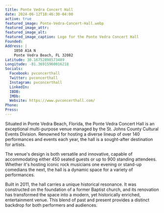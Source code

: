 ```yaml
---
title: Ponte Vedra Concert Hall
date: 2024-06-12T18:46:30-04:00
active: true
featured_image: Ponte-Vedra-Concert-Hall.webp
featured_image_attr: 
featured_image_alt: 
featured_image_caption: Logo for the Ponte Vedra Concert Hall
Founded: 
Address: |
    1050 A1A N
    Ponte Vedra Beach, FL 32082
Latitude: 30.16752898573489
Longitude: -81.36915960016218
Socials:
  Facebook: pvconcerthall
  Twitter: pvconcerthall
  Instagram: pvconcerthall
  LinkedIn: 
  IBDB: 
  IMDb:
  Website: https://www.pvconcerthall.com/
Phone: 
Press: 
---
```

Situated in Ponte Vedra Beach, Florida, the Ponte Vedra Concert Hall is an exceptional multi-purpose venue managed by the St. Johns County Cultural Events Division. Renowned for hosting a diverse lineup of over 140 performances and events each year, the hall is a sought-after destination for artists.

The venue's design is both versatile and innovative, capable of accommodating either 450 seated guests or up to 900 standing attendees. Whether it's hosting iconic rock musicians one evening or stand-up comedians the next, the hall is a dynamic space for a variety of performances.

Built in 2011, the hall carries a unique historical resonance. It was constructed on the foundation of a former Baptist church, and its renovation has transformed the space into a modern, yet historically enriched, entertainment venue. This blend of past and present provides a distinct backdrop for both performers and audiences.